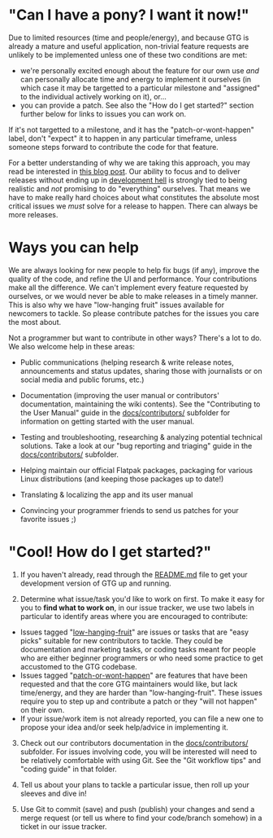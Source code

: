 # "Can I have a pony? I want it now!"

Due to limited resources (time and people/energy), and because GTG is already a mature and useful application, non-trivial feature requests are unlikely to be implemented unless one of these two conditions are met:

* we're personally excited enough about the feature for our own use *and* can personally allocate time and energy to implement it ourselves (in which case it may be targetted to a particular milestone and "assigned" to the individual actively working on it), or...
* you can provide a patch. See also the "How do I get started?" section further below for links to issues you can work on.

If it's not targetted to a milestone, and it has the "patch-or-wont-happen" label, don't "expect" it to happen in any particular timeframe, unless someone steps forward to contribute the code for that feature.

For a better understanding of why we are taking this approach, you may read be interested in [this blog post](https://fortintam.com/blog/reducing-our-core-apps-software-inventory/). Our ability to focus and to deliver releases without ending up in [development hell](https://en.wikipedia.org/wiki/Development_hell) is strongly tied to being realistic and _not_ promising to do "everything" ourselves. That means we have to make really hard choices about what constitutes the absolute most critical issues we _must_ solve for a release to happen. There can always be more releases.

# Ways you can help

We are always looking for new people to help fix bugs (if any), improve the quality of the code, and refine the UI and performance. Your contributions make all the difference. We can't implement every feature requested by ourselves, or we would never be able to make releases in a timely manner. This is also why we have "low-hanging fruit" issues available for newcomers to tackle. So please contribute patches for the issues you care the most about.

Not a programmer but want to contribute in other ways? There's a lot to do. We also welcome help in these areas:

* Public communications (helping research & write release notes, announcements and status updates, sharing those with journalists or on social media and public forums, etc.)
* Documentation (improving the user manual or contributors' documentation, maintaining the wiki contents). See the "Contributing to the User Manual" guide in the [docs/contributors/](docs/contributors) subfolder for information on getting started with the user manual.

* Testing and troubleshooting, researching & analyzing potential technical solutions. Take a look at our "bug reporting and triaging" guide in the [docs/contributors/](docs/contributors) subfolder.
* Helping maintain our official Flatpak packages, packaging for various Linux distributions (and keeping those packages up to date!)
* Translating & localizing the app and its user manual
* Convincing your programmer friends to send us patches for your favorite issues ;)

# "Cool! How do I get started?"

1. If you haven't already, read through the [README.md](README.md) file to get your development version of GTG up and running.

2. Determine what issue/task you'd like to work on first. To make it easy for you to **find what to work on**, in our issue tracker, we use two labels in particular to identify areas where you are encouraged to contribute:
  * Issues tagged "[low-hanging-fruit](https://github.com/getting-things-gnome/gtg/labels/low-hanging-fruit)" are issues or tasks that are "easy picks" suitable for new contributors to tackle. They could be documentation and marketing tasks, or coding tasks meant for people who are either beginner programmers or who need some practice to get accustomed to the GTG codebase.
  * Issues tagged "[patch-or-wont-happen](https://github.com/getting-things-gnome/gtg/labels/patch-or-wont-happen)" are features that have been requested and that the core GTG maintainers would like, but lack time/energy, and they are harder than "low-hanging-fruit". These issues require you to step up and contribute a patch or they "will not happen" on their own.
  * If your issue/work item is not already reported, you can file a new one to propose your idea and/or seek help/advice in implementing it.

3. Check out our contributors documentation in the [docs/contributors/](docs/contributors) subfolder. For issues involving code, you will be interested  will need to be relatively comfortable with using Git. See the "Git workflow tips" and "coding guide" in that folder.

4. Tell us about your plans to tackle a particular issue, then roll up your sleeves and dive in!

5. Use Git to commit (save) and push (publish) your changes and send a merge request (or tell us where to find your code/branch somehow) in a ticket in our issue tracker.
